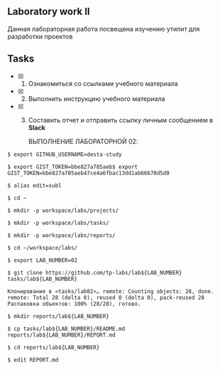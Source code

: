 ## Laboratory work II

Данная лабораторная работа посвещена изучению утилит для разработки проектов

## Tasks

- [x] 1. Ознакомиться со ссылками учебного материала
- [x] 2. Выполнить инструкцию учебного материала
- [x] 3. Составить отчет и отправить ссылку личным сообщением в **Slack**

      ВЫПОЛНЕНИЕ ЛАБОРАТОРНОЙ 02:
 
```
$ export GITHUB_USERNAME=desta-study 

$ export GIST_TOKEN=bbe827a785aeb$ export GIST_TOKEN=bbe827a785aeb47ce4a6fbac13dd1ab66670d5d0

$ alias edit=subl

$ cd ~

$ mkdir -p workspace/labs/projects/

$ mkdir -p workspace/labs/tasks/

$ mkdir -p workspace/labs/reports/

$ cd ~/workspace/labs/

$ export LAB_NUMBER=02

$ git clone https://github.com/tp-labs/lab${LAB_NUMBER} tasks/lab${LAB_NUMBER}

Клонирование в «tasks/lab02»… remote: Counting objects: 28, done. remote: Total 28 (delta 0), reused 0 (delta 0), pack-reused 28 Распаковка объектов: 100% (28/28), готово.

$ mkdir reports/lab${LAB_NUMBER}

$ cp tasks/lab${LAB_NUMBER}/README.md reports/lab${LAB_NUMBER}/REPORT.md

$ cd reports/lab${LAB_NUMBER}

$ edit REPORT.md
```
